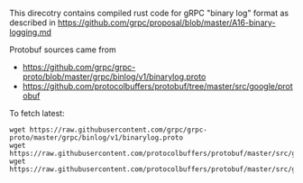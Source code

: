 This direcotry contains compiled rust code for gRPC "binary log" format as described in https://github.com/grpc/proposal/blob/master/A16-binary-logging.md


Protobuf sources came from
* https://github.com/grpc/grpc-proto/blob/master/grpc/binlog/v1/binarylog.proto
* https://github.com/protocolbuffers/protobuf/tree/master/src/google/protobuf

To fetch latest:
```shell
wget https://raw.githubusercontent.com/grpc/grpc-proto/master/grpc/binlog/v1/binarylog.proto
wget https://raw.githubusercontent.com/protocolbuffers/protobuf/master/src/google/protobuf/duration.proto
wget https://raw.githubusercontent.com/protocolbuffers/protobuf/master/src/google/protobuf/timestamp.proto
```

